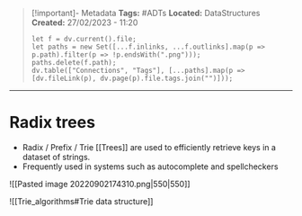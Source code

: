 > [!important]- Metadata
> **Tags:** #ADTs 
> **Located:** DataStructures
> **Created:** 27/02/2023 - 11:20
> ```dataviewjs
> let f = dv.current().file;
> let paths = new Set([...f.inlinks, ...f.outlinks].map(p => p.path).filter(p => !p.endsWith(".png")));
> paths.delete(f.path);
> dv.table(["Connections", "Tags"], [...paths].map(p => [dv.fileLink(p), dv.page(p).file.tags.join("")]));
> ```

___
# Radix trees
- Radix / Prefix / Trie [[Trees]] are used to efficiently retrieve keys in a dataset of strings. 
- Frequently used in systems such as autocomplete and spellcheckers

![[Pasted image 20220902174310.png|550|550]]

![[Trie_algorithms#Trie data structure]]